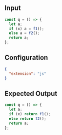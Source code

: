 
## Input
```javascript input
const q = () => {
  let a;
  if (x) a = f1();
  else a = f2();
  return a;
};
```

## Configuration
```json configuration
{
  "extension": "js"
}
```

## Expected Output
```javascript expected output
const q = () => {
  let a;
  if (x) return f1();
  else return f2();
  return a;
};
```
